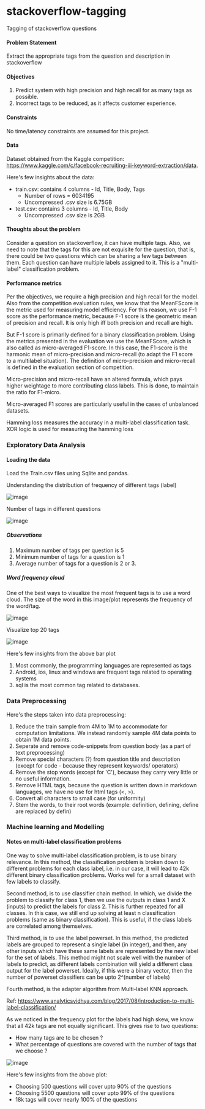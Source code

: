 # stackoverflow-tagging
 Tagging of stackoverflow questions

#### Problem Statement
Extract the appropriate tags from the question and description in stackoverflow

#### Objectives
1. Predict system with high precision and high recall for as many tags as possible.
2. Incorrect tags to be reduced, as it affects customer experience.

#### Constraints
No time/latency constraints are assumed for this project.

#### Data

Dataset obtained from the Kaggle competition: https://www.kaggle.com/c/facebook-recruiting-iii-keyword-extraction/data.

Here's few insights about the data:
- train.csv: contains 4 columns - Id, Title, Body, Tags
    - Number of rows = 6034195
    - Uncompressed .csv size is 6.75GB
- test.csv: contains 3 columns - Id, Title, Body
    - Uncompressed .csv size is 2GB


#### Thoughts about the problem
Consider a question on stackoverflow, it can have multiple tags. Also, we need to note that the tags for this are not
exquisite for the question, that is, there could be two questions which can be sharing a few tags between them.
Each question can have multiple labels assigned to it. This is a "multi-label" classification problem.

#### Performance metrics
Per the objectives, we require a high precision and high recall for the model. Also from the competition evaluation rules,
we know that the MeanFScore is the metric used for measuring model efficiency. For this reason,
we use F-1 score as the performance metric, because F-1 score is the geometric mean of precision and recall.
It is only high iff both precision and recall are high.

But F-1 score is primarily defined for a binary classification problem. Using the metrics presented in the evaluation
we use the MeanFScore, which is also called as micro-averaged F1-score. In this case, the F1-score is the
harmonic mean of micro-precision and micro-recall (to adapt the F1 score to a multilabel situation). The definition of
micro-precision and micro-recall is defined in the evaluation section of competition.

Micro-precision and micro-recall have an altered formula, which pays higher weightage to more contributing class labels.
This is done, to maintain the ratio for F1-micro.

Micro-averaged F1 scores are particularly useful in the cases of unbalanced datasets.

Hamming loss measures the accuracy in a multi-label classification task. XOR logic is used for measuring the hamming loss

### Exploratory Data Analysis

#### Loading the data
Load the Train.csv files using Sqlite and pandas.

Understanding the distribution of frequency of different tags (label)

![image](https://user-images.githubusercontent.com/36214903/148880422-56f653ce-642d-4723-8093-2dc622ed4b13.png)

Number of tags in different questions

![image](https://user-images.githubusercontent.com/36214903/148880461-7c509f33-c53b-48d5-ab0e-7fc80a43dc54.png)

##### Observations
1. Maximum number of tags per question is 5
2. Minimum number of tags for a question is 1
3. Average number of tags for a question is 2 or 3.


##### Word frequency cloud
One of the best ways to visualize the most frequent tags is to use a word cloud. The size of the word
in this image/plot represents the frequency of the word/tag.

![image](https://user-images.githubusercontent.com/36214903/148880480-ced49ef0-4812-4d90-96f0-cd9d7a4d46f4.png)

Visualize top 20 tags

![image](https://user-images.githubusercontent.com/36214903/148880510-b1c8cd23-443b-488e-bd1a-d1e637951e47.png)

Here's few insights from the above bar plot
1. Most commonly, the programming languages are represented as tags
2. Android, ios, linux and windows are frequent tags related to operating systems
3. sql is the most common tag related to databases.

### Data Preprocessing

Here's the steps taken into data preprocessing:
1. Reduce the train sample from 4M to 1M to accommodate for computation limitations. We instead randomly sample 4M
data points to obtain 1M data points.
2. Seperate and remove code-snippets from question body (as a part of text preprocessing)
3. Remove special characters (?) from question title and description (except for code - because they represent keywords/
operators)
4. Remove the stop words (except for 'C'), because they carry very little or no useful information.
5. Remove HTML tags, because the question is written down in markdown languages, we have no use for html tags (<, >).
6. Convert all characters to small case (for uniformity)
7. Stem the words, to their root words (example: definition, defining, define are replaced by defin)

### Machine learning and Modelling

#### Notes on multi-label classification problems
One way to solve multi-label classification problem, is to use binary relevance. In this method, the classification problem
is broken down to different problems for each class label, i.e. in our case, it will lead to 42k different binary
classification problems. Works well for a small dataset with few labels to classify.

Second method, is to use classifier chain method. In which, we divide the problem to classify for class 1,
then we use the outputs in class 1 and X (inputs) to predict the labels for class 2. This is further repeated for all classes.
In this case, we still end up solving at least n classification problems (same as binary classification). This is useful,
if the class labels are correlated among themselves.

Third method, is to use the label powerset. In this method, the predicted labels are grouped to represent a single label
(in integer), and then, any other inputs which have these same labels are represented by the new label for the set of labels.
This method might not scale well with the number of labels to predict, as different labels combination will yield a different
class output for the label powerset. Ideally, if this were a binary vector, then the number of powerset classifiers can be
upto 2^(number of labels)

Fourth method, is the adapter algorithm from Multi-label KNN approach.

Ref: https://www.analyticsvidhya.com/blog/2017/08/introduction-to-multi-label-classification/


As we noticed in the frequency plot for the labels had high skew, we know that all 42k tags are not equally significant.
This gives rise to two questions:
- How many tags are to be chosen ?
- What percentage of questions are covered with the number of tags that we choose ?

![image](https://user-images.githubusercontent.com/36214903/148880632-22b91ee8-287a-4ded-abc9-f03b27cab5ab.png)

Here's few insights from the above plot:
- Choosing 500 questions will cover upto 90% of the questions
- Choosing 5500 questions will cover upto 99% of the questions
- 18k tags will cover nearly 100% of the questions

